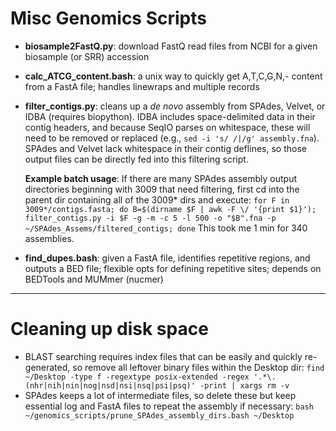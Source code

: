 # Misc Genomics Scripts
- **biosample2FastQ.py**: download FastQ read files from NCBI for a given biosample (or SRR) accession

- **calc_ATCG_content.bash**: a unix way to quickly get A,T,C,G,N,- content from a FastA file; handles linewraps and multiple records

- **filter_contigs.py**: cleans up a _de novo_ assembly from SPAdes, Velvet, or IDBA (requires biopython). IDBA includes space-delimited data in their contig headers, and because SeqIO parses on whitespace, these will need to be removed or replaced (e.g., `sed -i 's/ /|/g' assembly.fna`). SPAdes and Velvet lack whitespace in their contig deflines, so those output files can be directly fed into this filtering script.

    **Example batch usage**:
    If there are many SPAdes assembly output directories beginning with 3009 that need filtering, first cd into the parent dir containing all of the 3009\* dirs and execute: `for F in 3009*/contigs.fasta; do B=$(dirname $F | awk -F \/ '{print $1}'); filter_contigs.py -i $F -g -m -c 5 -l 500 -o "$B".fna -p ~/SPAdes_Assems/filtered_contigs; done` This took me 1 min for 340 assemblies.

- **find_dupes.bash**: given a FastA file, identifies repetitive regions, and outputs a BED file; flexible opts for defining repetitive sites; depends on BEDTools and MUMmer (nucmer)


***

# Cleaning up disk space
- BLAST searching requires index files that can be easily and quickly re-generated, so remove all leftover binary files within the Desktop dir: `find ~/Desktop -type f -regextype posix-extended -regex '.*\.(nhr|nih|nin|nog|nsd|nsi|nsq|psi|psq)' -print | xargs rm -v`
- SPAdes keeps a lot of intermediate files, so delete these but keep essential log and FastA files to repeat the assembly if necessary: `bash ~/genomics_scripts/prune_SPAdes_assembly_dirs.bash ~/Desktop`
